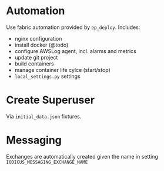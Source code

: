# Automation
Use fabric automation provided by `ep_deploy`. Includes:
- nginx configuration
- install docker (@todo)
- configure AWSLog agent, incl. alarms and metrics
- update git project
- build containers
- manage container life cylce (start/stop)
- `local_settings.py` settings

# Create Superuser
Via `initial_data.json` fixtures.

# Messaging
Exchanges are automatically created given the name in setting `IODICUS_MESSAGING_EXCHANGE_NAME`